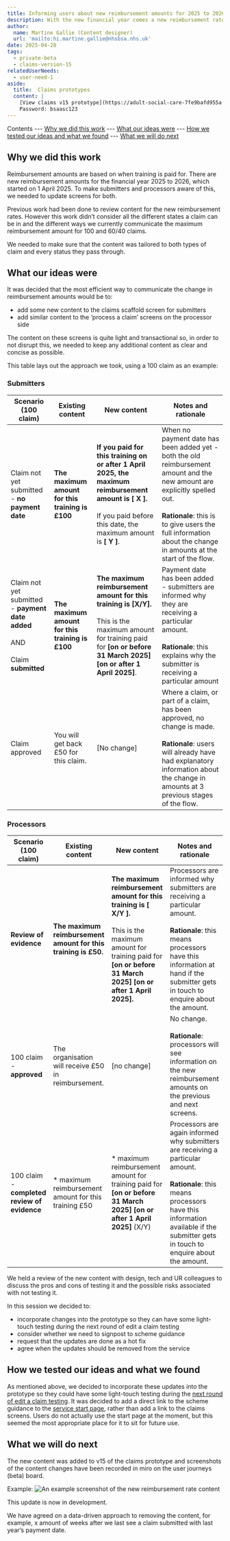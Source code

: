 ```yaml
---
title: Informing users about new reimbursement amounts for 2025 to 2026
description: With the new financial year comes a new reimbursement rates, this means different rates depend on when training was paid 
author:
  name: Martine Gallie (Content designer)
  url: 'mailto:hi.martine.gallie@nhsbsa.nhs.uk'
date: 2025-04-28
tags:
  - private-beta
  - claims-version-15
relatedUserNeeds:
  - user-need-1
aside:
  title:  Claims prototypes
  content: |
    [View claims v15 prototype](https://adult-social-care-7fe9bafd955a.herokuapp.com/claims/v15/) 
    Password: bsaasc123
---
```


Contents
--- [Why we did this work](#why-we-did-this-work)
--- [What our ideas were](#what-our-ideas-were)
--- [How we tested our ideas and what we found](#how-we-tested-our-ideas-and-what-we-found)
--- [What we will do next](#what-we-will-do-next)

## Why we did this work

Reimbursement amounts are based on when training is paid for. There are new reimbursement amounts for the financial year 2025 to 2026, which started on 1 April 2025. To make submitters and processors aware of this, we needed to update screens for both.

Previous work had been done to review content for the new reimbursement rates. However this work didn’t consider all the different states a claim can be in and the different ways we currently communicate the maximum reimbursement amount for 100 and 60/40 claims.

We needed to make sure that the content was tailored to both types of claim and every status they pass through.
  

## What our ideas were
It was decided that the most efficient way to communicate the change in reimbursement amounts would be to:
- add some new content to the claims scaffold screen for submitters
- add similar content to the ‘process a claim’ screens on the processor side

The content on these screens is quite light and transactional so, in order to not disrupt this, we needed to keep any additional content as clear and concise as possible. 

This table lays out the approach we took, using a 100 claim as an example:

### Submitters
| Scenario (100 claim)  | Existing content  | New content | Notes and rationale |
| ----------- | ----------- | ----------- | ----------- |
| Claim not yet submitted - **no payment date** | **The maximum amount for this training is £100**  | **If you paid for this training on or after 1 April 2025, the maximum reimbursement amount is [ X ].**<br><br>If you paid before this date, the maximum amount is **[ Y ]**. | When no payment date has been added yet - both the old reimbursement amount and the new amount are explicitly spelled out.<br><br>**Rationale**: this is to give users the full information about  the change in amounts at the start of the flow. |
| Claim not yet submitted - **payment date added** <br><br>AND<br><br>Claim **submitted** | **The maximum amount for this training is £100**  | **The maximum reimbursement amount for this training is [X/Y].**<br><br>This is the maximum amount for training paid for **[on or before 31 March 2025] [on or after 1 April 2025]**. | Payment date has been added - submitters are informed why they are receiving a particular amount.<br><br>**Rationale**: this explains why the submitter is receiving a particular amount  |
| Claim approved  | You will get back £50 for this claim.  | [No change]  | Where a claim, or part of a claim, has been approved, no change is made.<br><br>**Rationale**: users will already have had explanatory information about the change in amounts at 3 previous stages of the flow.  |

### Processors
| Scenario (100 claim)  | Existing content  | New content | Notes and rationale |
| ----------- | ----------- | ----------- | ----------- |
| **Review of evidence**  | **The maximum reimbursement amount for this training is £50.**  | **The maximum reimbursement amount for this training is [ X/Y ].**<br><br>This is the maximum amount for training paid for **[on or before 31 March 2025] [on or after 1 April 2025].**  | Processors are informed why submitters are receiving a particular amount.<br><br>**Rationale**: this means processors have this information at hand if the submitter gets in touch to enquire about the amount.  |
| 100 claim - **approved**  | The organisation will receive £50 in reimbursement.  | [no change]  | No change.<br><br>**Rationale**: processors will see information on the new reimbursement amounts on the previous and next screens.  |
| 100 claim - **completed review of evidence**  | * maximum reimbursement amount for this training £50  | * maximum reimbursement amount for training paid for **[on or before 31 March 2025] [on or after 1 April 2025]** (X/Y)  | Processors are again informed why submitters are receiving a particular amount.<br><br>**Rationale**: this means processors have this information available if the submitter gets in touch to enquire about the amount.  |

We held a review of the new content with design, tech and UR colleagues to discuss the pros and cons of testing it and the possible risks associated with not testing it.

In this session we decided to:
- incorporate changes into the prototype so they can have some light-touch testing during the next round of edit a claim testing
- consider whether we need to signpost to scheme guidance
- request that the updates are done as a hot fix 
- agree when the updates should be removed from the service


## How we tested our ideas and what we found

As mentioned above, we decided to incorporate these updates into the prototype so they could have some light-touch testing during the [next round of edit a claim testing](https://nhsbsauk.sharepoint.com/:p:/t/SS-AdultSocialCare/EQNlPA40XdRHl18HGOuG4EUB-j8tL5pEfLCeFEvAjHFf9w?e=LgltXs).
It was decided to add a direct link to the scheme guidance to the [service start page](https://adult-social-care-7fe9bafd955a.herokuapp.com/claims/v15/before-you-start), rather than add a link to the claims screens. Users do not actually use the start page at the moment, but this seemed the most appropriate place for it to sit for future use.

## What we will do next

The new content was added to v15 of the claims prototype and screenshots of the content changes have been recorded in miro on the user journeys (beta) board. 

Example:
![An example screenshot of the new reimbursement rate content](reimbursement-rate-example.png "An example of the reimbursement rates content on a not-yet-submitted 100 claim.")

This update is now in development. 

We have agreed on a data-driven approach to removing the content, for example, x amount of weeks after we last see a claim submitted with last year’s payment date.

